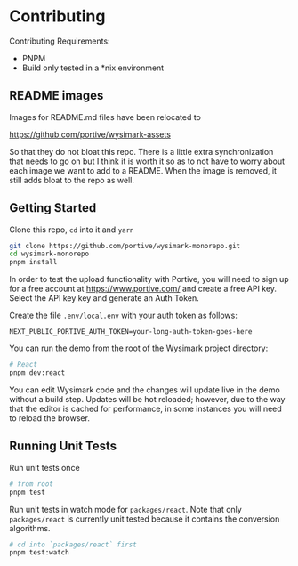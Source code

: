# Contributing

Contributing Requirements:

- PNPM
- Build only tested in a \*nix environment

## README images

Images for README.md files have been relocated to

https://github.com/portive/wysimark-assets

So that they do not bloat this repo. There is a little extra synchronization that needs to go on but I think it is worth it so as to not have to worry about each image we want to add to a README. When the image is removed, it still adds bloat to the repo as well.

## Getting Started

Clone this repo, `cd` into it and `yarn`

```sh
git clone https://github.com/portive/wysimark-monorepo.git
cd wysimark-monorepo
pnpm install
```

In order to test the upload functionality with Portive, you will need to sign up for a free account at https://www.portive.com/ and create a free API key. Select the API key key and generate an Auth Token.

Create the file `.env/local.env` with your auth token as follows:

```dotenv
NEXT_PUBLIC_PORTIVE_AUTH_TOKEN=your-long-auth-token-goes-here
```

You can run the demo from the root of the Wysimark project directory:

```sh
# React
pnpm dev:react
```

You can edit Wysimark code and the changes will update live in the demo without a build step. Updates will be hot reloaded; however, due to the way that the editor is cached for performance, in some instances you will need to reload the browser.

## Running Unit Tests

Run unit tests once

```sh
# from root
pnpm test
```

Run unit tests in watch mode for `packages/react`. Note that only `packages/react` is currently unit tested because it contains the conversion algorithms.

```sh
# cd into `packages/react` first
pnpm test:watch
```
